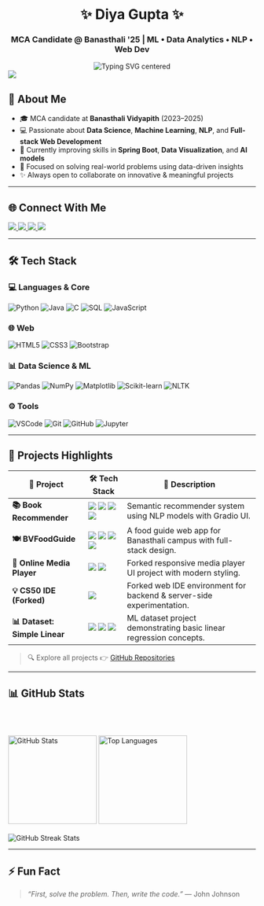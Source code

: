 <!-- Header -->
<h1 align="center">✨ Diya Gupta ✨</h1>
<h3 align="center">MCA Candidate @ Banasthali '25 | ML • Data Analytics • NLP • Web Dev</h3>

<div align="center">
  <img 
    src="https://readme-typing-svg.herokuapp.com?font=Fira+Code&size=22&pause=1000&color=8A2BE2&width=700&lines=Hi+I'm+Diya+Gupta+👋;MCA+Candidate+@+Banasthali+'25+🎓;ML+%7C+Data+Analytics+%7C+Python+%7C+SQL+%7C+Java;Always+learning+and+building+projects!" 
    alt="Typing SVG centered"
  />
</div>

  <img src="https://komarev.com/ghpvc/?username=diya15-2003&label=Profile+Visitors&color=blueviolet&style=flat" />

## 🚀 About Me

- 🎓 MCA candidate at **Banasthali Vidyapith** (2023–2025)  
- 💻 Passionate about **Data Science**, **Machine Learning**, **NLP**, and **Full-stack Web Development**  
- 🌱 Currently improving skills in **Spring Boot**, **Data Visualization**, and **AI models**  
- 🎯 Focused on solving real-world problems using data-driven insights  
- ✨ Always open to collaborate on innovative & meaningful projects

---

## 🌐 Connect With Me

<p align="left">
  <a href="mailto:diyaiembca2024@gmail.com" target="_blank">
    <img src="https://img.shields.io/badge/Email-Diyaa-red?style=for-the-badge&logo=gmail&logoColor=white" />
  </a>  
  <a href="https://www.linkedin.com/in/diyamity" target="_blank">
    <img src="https://img.shields.io/badge/LinkedIn-Connect-blue?style=for-the-badge&logo=linkedin&logoColor=white" />
  </a>
  <a href="https://www.hackerrank.com/diyam5784" target="_blank">
    <img src="https://img.shields.io/badge/HackerRank-Profile-2EC866?style=for-the-badge&logo=hackerrank&logoColor=white" />
  </a>
  <a href="https://www.instagram.com/i_diya.03" target="_blank">
    <img src="https://img.shields.io/badge/Instagram-Follow-DD2A7B?style=for-the-badge&logo=instagram&logoColor=white" />
  </a>
</p>

---


## 🛠️ Tech Stack

### 💻 Languages & Core
![Python](https://img.shields.io/badge/-Python-3776AB?style=for-the-badge&logo=python&logoColor=white)
![Java](https://img.shields.io/badge/-Java-ED8B00?style=for-the-badge&logo=java&logoColor=white)
![C](https://img.shields.io/badge/-C-00599C?style=for-the-badge&logo=c)
![SQL](https://img.shields.io/badge/-SQL-4479A1?style=for-the-badge&logo=mysql)
![JavaScript](https://img.shields.io/badge/-JavaScript-F7DF1E?style=for-the-badge&logo=javascript&logoColor=black)

### 🌐 Web
![HTML5](https://img.shields.io/badge/-HTML5-E34F26?style=for-the-badge&logo=html5)
![CSS3](https://img.shields.io/badge/-CSS3-1572B6?style=for-the-badge&logo=css3)
![Bootstrap](https://img.shields.io/badge/-Bootstrap-563D7C?style=for-the-badge&logo=bootstrap)

### 📊 Data Science & ML
![Pandas](https://img.shields.io/badge/-Pandas-150458?style=for-the-badge&logo=pandas)
![NumPy](https://img.shields.io/badge/-NumPy-013243?style=for-the-badge&logo=numpy)
![Matplotlib](https://img.shields.io/badge/-Matplotlib-4062BB?style=for-the-badge&logo=plotly&logoColor=white)
![Scikit-learn](https://img.shields.io/badge/-Scikit--learn-F7931E?style=for-the-badge&logo=scikit-learn)
![NLTK](https://img.shields.io/badge/-NLTK-76B900?style=for-the-badge)

### ⚙️ Tools
![VSCode](https://img.shields.io/badge/-VSCode-007ACC?style=for-the-badge&logo=visual-studio-code)
![Git](https://img.shields.io/badge/-Git-F05032?style=for-the-badge&logo=git)
![GitHub](https://img.shields.io/badge/-GitHub-181717?style=for-the-badge&logo=github)
![Jupyter](https://img.shields.io/badge/-Jupyter-F37626?style=for-the-badge&logo=jupyter)

---

## 📌 Projects Highlights

<div align="center">

<table>
  <thead>
    <tr>
      <th>🚀 Project</th>
      <th>🛠️ Tech Stack</th>
      <th>📄 Description</th>
    </tr>
  </thead>
  <tbody>
    <tr>
      <td><b>📚 Book Recommender</b></td>
      <td>
        <img src="https://img.shields.io/badge/Python-3776AB?style=for-the-badge&logo=python&logoColor=white"/>
        <img src="https://img.shields.io/badge/HuggingFace-F9A03C?style=for-the-badge&logo=huggingface&logoColor=white"/>
        <img src="https://img.shields.io/badge/PyTorch-EE4C2C?style=for-the-badge&logo=pytorch&logoColor=white"/>
        <img src="https://img.shields.io/badge/Gradio-00C853?style=for-the-badge&logo=gradio&logoColor=white"/>
      </td>
      <td>Semantic recommender system using NLP models with Gradio UI.</td>
    </tr>
    <tr>
      <td><b>🍽️ BVFoodGuide</b></td>
      <td>
        <img src="https://img.shields.io/badge/HTML5-E34F26?style=for-the-badge&logo=html5&logoColor=white"/>
        <img src="https://img.shields.io/badge/CSS3-1572B6?style=for-the-badge&logo=css3&logoColor=white"/>
        <img src="https://img.shields.io/badge/JavaScript-F7DF1E?style=for-the-badge&logo=javascript&logoColor=black"/>
        <img src="https://img.shields.io/badge/Java-007396?style=for-the-badge&logo=java&logoColor=white"/>
      </td>
      <td>A food guide web app for Banasthali campus with full-stack design.</td>
    </tr>
    <tr>
      <td><b>🎵 Online Media Player</b></td>
      <td>
        <img src="https://img.shields.io/badge/CSS-264de4?style=for-the-badge&logo=css3&logoColor=white"/>
        <img src="https://img.shields.io/badge/JavaScript-323330?style=for-the-badge&logo=javascript&logoColor=F7DF1E"/>
      </td>
      <td>Forked responsive media player UI project with modern styling.</td>
    </tr>
    <tr>
      <td><b>💡 CS50 IDE (Forked)</b></td>
      <td>
        <img src="https://img.shields.io/badge/PHP-777BB4?style=for-the-badge&logo=php&logoColor=white"/>
      </td>
      <td>Forked web IDE environment for backend & server-side experimentation.</td>
    </tr>
    <tr>
      <td><b>📊 Dataset: Simple Linear</b></td>
      <td>
        <img src="https://img.shields.io/badge/Python-306998?style=for-the-badge&logo=python&logoColor=white"/>
        <img src="https://img.shields.io/badge/Pandas-150458?style=for-the-badge&logo=pandas&logoColor=white"/>
        <img src="https://img.shields.io/badge/Matplotlib-11557C?style=for-the-badge&logo=matplotlib&logoColor=white"/>
      </td>
      <td>ML dataset project demonstrating basic linear regression concepts.</td>
    </tr>
  </tbody>
</table>

</div>

> 🔍 Explore all projects 👉 [GitHub Repositories](https://github.com/diya15-2003?tab=repositories)

---


## 📊 GitHub Stats 

<p align="center">
  
  <br/><br/>
  <!-- General Stats -->
  <img src="https://github-readme-stats.vercel.app/api?username=diya-2003&show_icons=true&theme=tokyonight&count_private=true" height="180" alt="GitHub Stats"/>
  <!-- Top Languages -->
  <img src="https://github-readme-stats.vercel.app/api/top-langs/?username=diya-2003&layout=compact&theme=tokyonight&langs_count=6" height="180" alt="Top Languages"/>
  <br/><br/>
  <!-- Contribution Streak -->
  <img src="https://streak-stats.demolab.com?user=diya-2003&theme=tokyonight&hide_border=false" alt="GitHub Streak Stats"/>
</p>

---

## ⚡ Fun Fact
> _“First, solve the problem. Then, write the code.”_ — John Johnson



